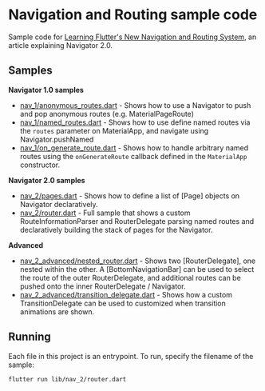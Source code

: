 # Navigation and Routing sample code

Sample code for [Learning Flutter's New Navigation and Routing System][article],
an article explaining Navigator 2.0.

## Samples

**Navigator 1.0 samples**

* [nav_1/anonymous_routes.dart](lib/nav_1/anonymous_routes.dart) - Shows how to use a Navigator to push and pop
  anonymous routes (e.g. MaterialPageRoute)
* [nav_1/named_routes.dart](lib/nav_1/named_routes.dart) - Shows how to use define named routes via the `routes`
  parameter on MaterialApp, and navigate using Navigator.pushNamed
* [nav_1/on_generate_route.dart](lib/nav_1/on_generate_route.dart) - Shows how to handle arbitrary named routes
  using the `onGenerateRoute` callback defined in the `MaterialApp` constructor.

**Navigator 2.0 samples**

* [nav_2/pages.dart](lib/nav_2/pages.dart) - Shows how to define a list of [Page] objects on Navigator
  declaratively.
* [nav_2/router.dart](lib/nav_2/router.dart) - Full sample that shows a custom RouteInformationParser
  and RouterDelegate parsing named routes and declaratively building the stack
  of pages for the Navigator.


**Advanced**

* [nav_2_advanced/nested_router.dart](lib/nav_2_advanced/nested_router.dart) - Shows two [RouterDelegate], one nested
  within the other. A [BottomNavigationBar] can be used to select the route of
  the outer RouterDelegate, and additional routes can be pushed onto the inner
  RouterDelegate / Navigator.
* [nav_2_advanced/transition_delegate.dart](lib/nav_2_advanced/transition_delegate.dart) - Shows how a custom
  TransitionDelegate can be used to customized when transition animations are
  shown.


## Running

Each file in this project is an entrypoint. To run, specify the filename of
the sample:

```bash
flutter run lib/nav_2/router.dart
```

[article]: https://medium.com/flutter/learning-flutters-new-navigation-and-routing-system-7c9068155ade
